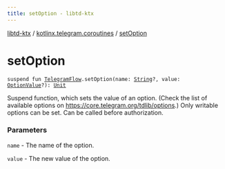 ```yaml
---
title: setOption - libtd-ktx
---
```


[libtd-ktx](../index.html) / [kotlinx.telegram.coroutines](index.html) / [setOption](./set-option.html)

# setOption

`suspend fun `[`TelegramFlow`](../kotlinx.telegram.core/-telegram-flow/index.html)`.setOption(name: `[`String`](https://kotlinlang.org/api/latest/jvm/stdlib/kotlin/-string/index.html)`?, value: `[`OptionValue`](https://tdlibx.github.io/td/docs/org/drinkless/td/libcore/telegram/TdApi.OptionValue.html)`?): `[`Unit`](https://kotlinlang.org/api/latest/jvm/stdlib/kotlin/-unit/index.html)

Suspend function, which sets the value of an option. (Check the list of available options on
https://core.telegram.org/tdlib/options.) Only writable options can be set. Can be called before
authorization.

### Parameters

`name` - The name of the option.

`value` - The new value of the option.